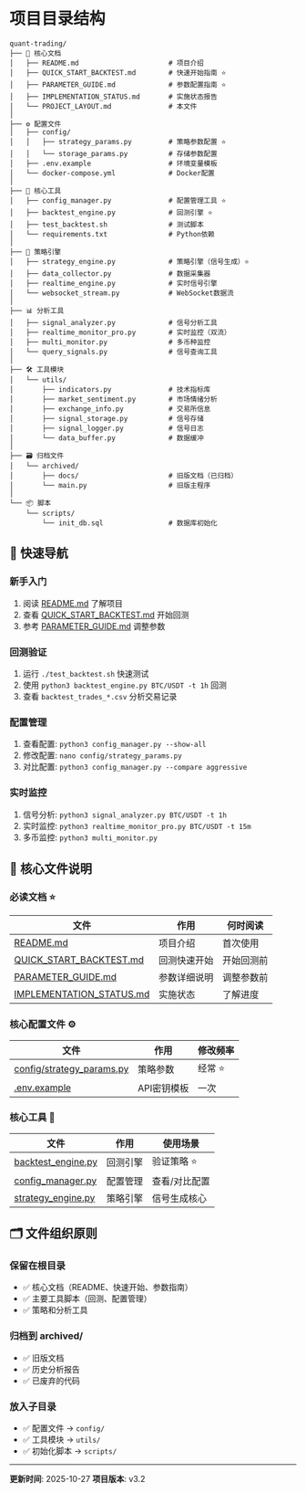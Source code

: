 # 项目目录结构

```
quant-trading/
├── 📄 核心文档
│   ├── README.md                      # 项目介绍
│   ├── QUICK_START_BACKTEST.md        # 快速开始指南 ⭐
│   ├── PARAMETER_GUIDE.md             # 参数配置指南 ⭐
│   ├── IMPLEMENTATION_STATUS.md       # 实施状态报告
│   └── PROJECT_LAYOUT.md              # 本文件
│
├── ⚙️ 配置文件
│   ├── config/
│   │   ├── strategy_params.py         # 策略参数配置 ⭐
│   │   └── storage_params.py          # 存储参数配置
│   ├── .env.example                   # 环境变量模板
│   └── docker-compose.yml             # Docker配置
│
├── 🔧 核心工具
│   ├── config_manager.py              # 配置管理工具 ⭐
│   ├── backtest_engine.py             # 回测引擎 ⭐
│   ├── test_backtest.sh               # 测试脚本
│   └── requirements.txt               # Python依赖
│
├── 🎯 策略引擎
│   ├── strategy_engine.py             # 策略引擎（信号生成）⭐
│   ├── data_collector.py              # 数据采集器
│   ├── realtime_engine.py             # 实时信号引擎
│   └── websocket_stream.py            # WebSocket数据流
│
├── 📊 分析工具
│   ├── signal_analyzer.py             # 信号分析工具
│   ├── realtime_monitor_pro.py        # 实时监控（双流）
│   ├── multi_monitor.py               # 多币种监控
│   └── query_signals.py               # 信号查询工具
│
├── 🛠️ 工具模块
│   └── utils/
│       ├── indicators.py              # 技术指标库
│       ├── market_sentiment.py        # 市场情绪分析
│       ├── exchange_info.py           # 交易所信息
│       ├── signal_storage.py          # 信号存储
│       ├── signal_logger.py           # 信号日志
│       └── data_buffer.py             # 数据缓冲
│
├── 🗃️ 归档文件
│   └── archived/
│       ├── docs/                      # 旧版文档（已归档）
│       └── main.py                    # 旧版主程序
│
└── 📦 脚本
    └── scripts/
        └── init_db.sql                # 数据库初始化

```

## 🎯 快速导航

### 新手入门
1. 阅读 [README.md](README.md) 了解项目
2. 查看 [QUICK_START_BACKTEST.md](QUICK_START_BACKTEST.md) 开始回测
3. 参考 [PARAMETER_GUIDE.md](PARAMETER_GUIDE.md) 调整参数

### 回测验证
1. 运行 `./test_backtest.sh` 快速测试
2. 使用 `python3 backtest_engine.py BTC/USDT -t 1h` 回测
3. 查看 `backtest_trades_*.csv` 分析交易记录

### 配置管理
1. 查看配置: `python3 config_manager.py --show-all`
2. 修改配置: `nano config/strategy_params.py`
3. 对比配置: `python3 config_manager.py --compare aggressive`

### 实时监控
1. 信号分析: `python3 signal_analyzer.py BTC/USDT -t 1h`
2. 实时监控: `python3 realtime_monitor_pro.py BTC/USDT -t 15m`
3. 多币监控: `python3 multi_monitor.py`

## 📝 核心文件说明

### 必读文档 ⭐

| 文件 | 作用 | 何时阅读 |
|-----|------|---------|
| [README.md](README.md) | 项目介绍 | 首次使用 |
| [QUICK_START_BACKTEST.md](QUICK_START_BACKTEST.md) | 回测快速开始 | 开始回测前 |
| [PARAMETER_GUIDE.md](PARAMETER_GUIDE.md) | 参数详细说明 | 调整参数前 |
| [IMPLEMENTATION_STATUS.md](IMPLEMENTATION_STATUS.md) | 实施状态 | 了解进度 |

### 核心配置文件 ⚙️

| 文件 | 作用 | 修改频率 |
|-----|------|---------|
| [config/strategy_params.py](config/strategy_params.py) | 策略参数 | 经常 ⭐ |
| [.env.example](.env.example) | API密钥模板 | 一次 |

### 核心工具 🔧

| 文件 | 作用 | 使用场景 |
|-----|------|---------|
| [backtest_engine.py](backtest_engine.py) | 回测引擎 | 验证策略 ⭐ |
| [config_manager.py](config_manager.py) | 配置管理 | 查看/对比配置 |
| [strategy_engine.py](strategy_engine.py) | 策略引擎 | 信号生成核心 |

## 🗂️ 文件组织原则

### 保留在根目录
- ✅ 核心文档（README、快速开始、参数指南）
- ✅ 主要工具脚本（回测、配置管理）
- ✅ 策略和分析工具

### 归档到 archived/
- ✅ 旧版文档
- ✅ 历史分析报告
- ✅ 已废弃的代码

### 放入子目录
- ✅ 配置文件 → `config/`
- ✅ 工具模块 → `utils/`
- ✅ 初始化脚本 → `scripts/`

---

**更新时间**: 2025-10-27
**项目版本**: v3.2
